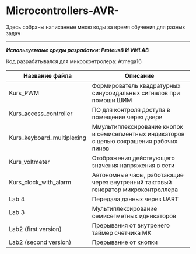 # Microcontrollers-AVR-

Здесь собраны написанные мною коды за время обучения для разных задач 
***
***Используемаые среды разработки: Proteus8 И VMLAB*** 

Код разрабатывался для микроконтролера: Atmega16
 


Название файла            |  Описание
--------------------------|-------------------------------------------------
Kurs_PWM                  | Формирователь квадратурных синусоидальных сигналов при помоши ШИМ
Kurs_access_controller    | ПО для контроля доступа в помещение через двери
Kurs_keyboard_multiplexing| Ммультиплексирование кнопок и семисегментных индикаторов с целью сокрашения рабочих пинов
Kurs_voltmeter            | Отображения действующего значения напряжения в сети
Kurs_сlock_with_alarm     | Автономные часы, работающие через внутренний тактовый генератор микроконтроллера
Lab 4                     | Передача данных через UART
Lab 3                     | Мультиплексирование семисегметных идникаторов
Lab2 (first version)      | Прерывания от внутренего таймер счетчика МК
Lab2 (second version)     | Прерывание от кнопки
